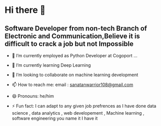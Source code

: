 # Hi there 👋



## Software Developer from non-tech Branch of Electronic and Communication,Believe it is difficult to crack a job but not Impossible

- 🔭 I’m currently employed as Python Developer at Cogoport ...
- 🌱 I’m currently learning Deep Learning
- 👯 I’m looking to collaborate on machine learning development

- 📫 How to reach me: email : sanatanwarrior108@gmail.com
- 😄 Pronouns: he/him
- ⚡ Fun fact: I can adapt to any given job prefrences as I have done data science , data analytics , web developement , Machine learning , software engineering you name it I have it 

